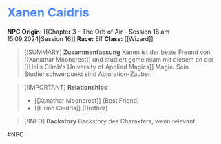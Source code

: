 # <font color = 4d88fd>Xanen Caidris</font>

**NPC**
**Origin:** [[Chapter 3 - The Orb of Air - Session 16 am 15.09.2024|Session 16]]
**Race:** Elf
**Class:** [[Wizard]]

>[!SUMMARY] **Zusammenfassung**
>Xanen ist der beste Freund von [[Xanathar Mooncrest]] und studiert gemeinsam mit diesem an der [[Hells Climb's University of Applied Magics]] Magie. Sein Studienschwerpunkt sind Abjuration-Zauber.

>[!IMPORTANT] **Relationships**
>- [[Xanathar Mooncrest]] (Best Friend)
>- [[Lirian Caidris]] (Brother)

>[!INFO] **Backstory**
>Backstory des Charakters, wenn relevant

#NPC